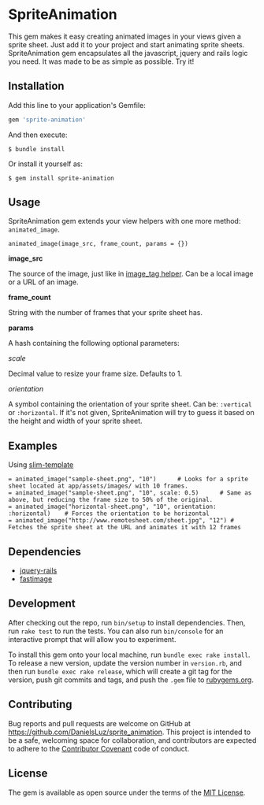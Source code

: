 # SpriteAnimation

This gem makes it easy creating animated images in your views given a sprite sheet. Just add it to your project and start animating sprite sheets.
SpriteAnimation gem encapsulates all the javascript, jquery and rails logic you need. It was made to be as simple as possible. Try it!

## Installation

Add this line to your application's Gemfile:

```ruby
gem 'sprite-animation'
```

And then execute:

    $ bundle install

Or install it yourself as:

    $ gem install sprite-animation

## Usage

SpriteAnimation gem extends your view helpers with one more method: `animated_image`.

`animated_image(image_src, frame_count, params = {})`

**image_src**

The source of the image, just like in [image_tag helper](http://apidock.com/rails/ActionView/Helpers/AssetTagHelper/image_tag).
Can be a local image or a URL of an image.

**frame_count**

String with the number of frames that your sprite sheet has.

**params**

A hash containing the following optional parameters:

*scale*

Decimal value to resize your frame size. Defaults to 1.

*orientation*

A symbol containing the orientation of your sprite sheet. Can be: `:vertical` or `:horizontal`.
If it's not given, SpriteAnimation will try to guess it based on the height and width of your sprite sheet.

## Examples
Using [slim-template](https://github.com/slim-template/slim)
```
= animated_image("sample-sheet.png", "10")      # Looks for a sprite sheet located at app/assets/images/ with 10 frames.
= animated_image("sample-sheet.png", "10", scale: 0.5)      # Same as above, but reducing the frame size to 50% of the original.
= animated_image("horizontal-sheet.png", "10", orientation: :horizontal)    # Forces the orientation to be horizontal
= animated_image("http://www.remotesheet.com/sheet.jpg", "12") # Fetches the sprite sheet at the URL and animates it with 12 frames
```

## Dependencies
- [jquery-rails](https://github.com/rails/jquery-rails)
- [fastimage](https://github.com/sdsykes/fastimage)

## Development

After checking out the repo, run `bin/setup` to install dependencies. Then, run `rake test` to run the tests. You can also run `bin/console` for an interactive prompt that will allow you to experiment.

To install this gem onto your local machine, run `bundle exec rake install`. To release a new version, update the version number in `version.rb`, and then run `bundle exec rake release`, which will create a git tag for the version, push git commits and tags, and push the `.gem` file to [rubygems.org](https://rubygems.org).

## Contributing

Bug reports and pull requests are welcome on GitHub at https://github.com/DanielsLuz/sprite_animation. This project is intended to be a safe, welcoming space for collaboration, and contributors are expected to adhere to the [Contributor Covenant](http://contributor-covenant.org) code of conduct.


## License

The gem is available as open source under the terms of the [MIT License](http://opensource.org/licenses/MIT).

